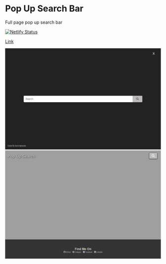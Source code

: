# Pop Up Search Bar
 Full page pop up search bar
 
 [![Netlify Status](https://api.netlify.com/api/v1/badges/546e3863-74b8-4e81-8264-24cf72920a55/deploy-status)](https://app.netlify.com/sites/pop-up-search-bar/deploys)
 
<a href="https://pop-up-search-bar.netlify.app/">Link</a>

<img src="/images/Pop-up Search1.png">
<img src="/images/Pop-up Search.png">
